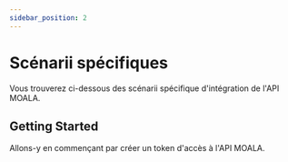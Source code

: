```yaml
---
sidebar_position: 2
---
```


# Scénarii spécifiques

Vous trouverez ci-dessous des scénarii spécifique d'intégration de l'API MOALA.

## Getting Started

Allons-y en commençant par créer un token d'accès à l'API MOALA.